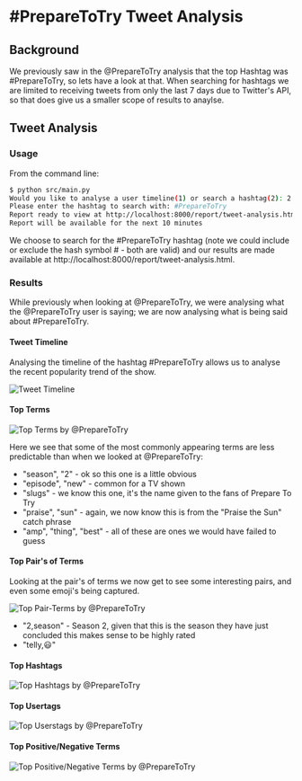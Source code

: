 # #PrepareToTry Tweet Analysis

## Background

We previously saw in the @PrepareToTry analysis that the top Hashtag was #PrepareToTry, so lets have a look at that. When
searching for hashtags we are limited to receiving tweets from only the last 7 days due to Twitter's API, so that does give
us a smaller scope of results to anaylse.

## Tweet Analysis

### Usage

From the command line:
```bash
$ python src/main.py
Would you like to analyse a user timeline(1) or search a hashtag(2): 2
Please enter the hashtag to search with: #PrepareToTry
Report ready to view at http://localhost:8000/report/tweet-analysis.html
Report will be available for the next 10 minutes
```

We choose to search for the #PrepareToTry hashtag (note we could include or exclude the hash symbol # - both are valid) and
our results are made available at http://localhost:8000/report/tweet-analysis.html.

### Results

While previously when looking at @PrepareToTry, we were analysing what the @PrepareToTry user is saying; we are now analysing
what is being said about #PrepareToTry.

#### Tweet Timeline

Analysing the timeline of the hashtag #PrepareToTry allows us to analyse the recent popularity trend of the show.

![Tweet Timeline](images/#PTT_timeline.png)

#### Top Terms

![Top Terms by @PrepareToTry](images/#PTT_top_terms.png)

Here we see that some of the most commonly appearing terms are less predictable than when we looked at @PrepareToTry:
 * "season", "2" - ok so this one is a little obvious
 * "episode", "new" - common for a TV shown
 * "slugs" - we know this one, it's the name given to the fans of Prepare To Try
 * "praise", "sun" - again, we now know this is from the "Praise the Sun" catch phrase
 * "amp", "thing", "best" - all of these are ones we would have failed to guess

#### Top Pair's of Terms

Looking at the pair's of terms we now get to see some interesting pairs, and even some emoji's being captured.

![Top Pair-Terms by @PrepareToTry](images/#PTT_top_pairs.png)

* "2,season" - Season 2, given that this is the season they have just concluded this makes sense to be highly rated
* "telly,:smiley:"

#### Top Hashtags

![Top Hashtags by @PrepareToTry](images/#PTT_top_hashtags.png)

#### Top Usertags

![Top Userstags by @PrepareToTry](images/#PTT_top_users.png)

#### Top Positive/Negative Terms

![Top Positive/Negative Terms by @PrepareToTry](images/#term_positivity.png)
